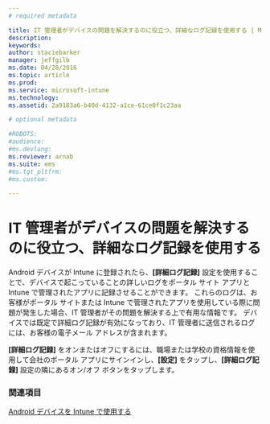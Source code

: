 ```yaml
---
# required metadata

title: IT 管理者がデバイスの問題を解決するのに役立つ、詳細なログ記録を使用する | Microsoft Intune
description:
keywords:
author: staciebarker
manager: jeffgilb
ms.date: 04/28/2016
ms.topic: article
ms.prod:
ms.service: microsoft-intune
ms.technology:
ms.assetid: 2a9183a6-b40d-4132-a1ce-61ce0f1c23aa

# optional metadata

#ROBOTS:
#audience:
#ms.devlang:
ms.reviewer: arnab
ms.suite: ems
#ms.tgt_pltfrm:
#ms.custom:

---
```



# IT 管理者がデバイスの問題を解決するのに役立つ、詳細なログ記録を使用する

Android デバイスが Intune に登録されたら、**[詳細ログ記録]** 設定を使用することで、デバイスで起こっていることの詳しいログをポータル サイト アプリと Intune で管理されたアプリに記録させることができます。 これらのログは、お客様がポータル サイトまたは Intune で管理されたアプリを使用している際に問題が発生した場合、IT 管理者がその問題を解決する上で有用な情報です。 デバイスでは既定で詳細ログ記録が有効になっており、IT 管理者に送信されるログには、お客様の電子メール アドレスが含まれます。

**[詳細ログ記録]** をオンまたはオフにするには、職場または学校の資格情報を使用して会社のポータル アプリにサインインし、**[設定]** をタップし、**[詳細ログ記録]** 設定の隣にあるオン/オフ ボタンをタップします。

### 関連項目
[Android デバイスを Intune で使用する](using-your-android-device-with-intune.md)

<!--HONumber=Jun16_HO1-->


